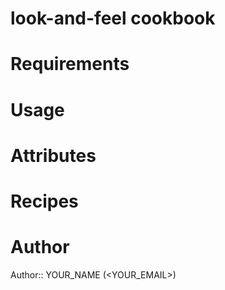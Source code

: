 # look-and-feel cookbook

# Requirements

# Usage

# Attributes

# Recipes

# Author

Author:: YOUR_NAME (<YOUR_EMAIL>)
